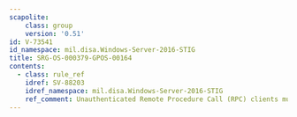 ```yaml
---
scapolite:
    class: group
    version: '0.51'
id: V-73541
id_namespace: mil.disa.Windows-Server-2016-STIG
title: SRG-OS-000379-GPOS-00164
contents:
  - class: rule_ref
    idref: SV-88203
    idref_namespace: mil.disa.Windows-Server-2016-STIG
    ref_comment: Unauthenticated Remote Procedure Call (RPC) clients must be ...
---
```


